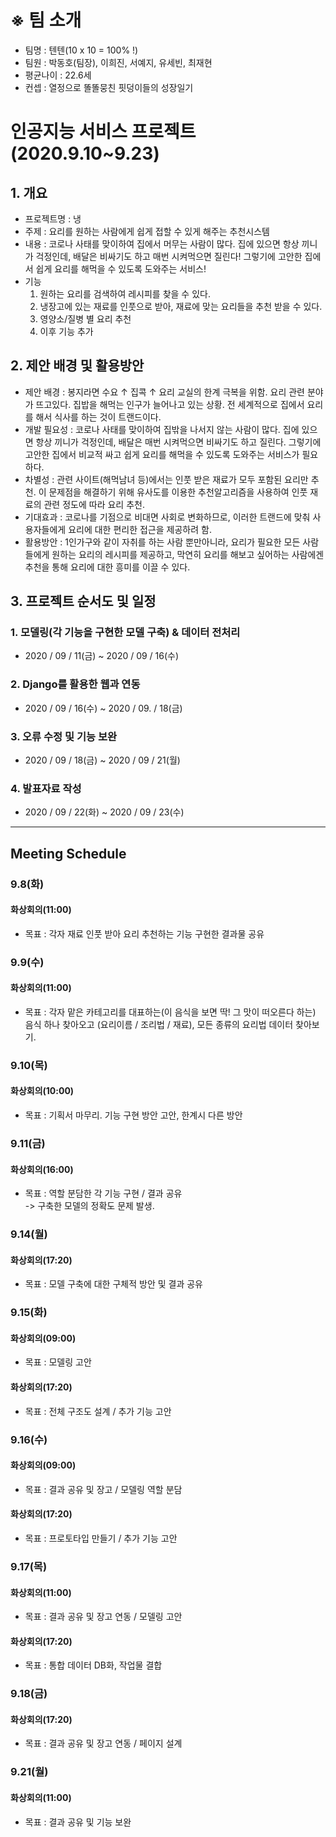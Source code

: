 # ※ 팀 소개
- 팀명 : 텐텐(10 x 10 = 100% !)
- 팀원 : 박동호(팀장), 이희진, 서예지, 유세빈, 최재현
- 평균나이 : 22.6세
- 컨셉 : 열정으로 똘똘뭉친 핏덩이들의 성장일기

# 인공지능 서비스 프로젝트 (2020.9.10~9.23)

## 1. 개요
- 프로젝트명 : 냉
- 주제 : 요리를 원하는 사람에게 쉽게 접할 수 있게 해주는 추천시스템
- 내용 : 코로나 사태를 맞이하여 집에서 머무는 사람이 많다. 집에 있으면 항상 끼니가 걱정인데, 배달은 비싸기도 하고 매번 시켜먹으면 질린다! 그렇기에 고안한 집에서 쉽게 요리를 해먹을 수 있도록 도와주는 서비스!
- 기능
  1. 원하는 요리를 검색하여 레시피를 찾을 수 있다.
  2. 냉장고에 있는 재료를 인풋으로 받아, 재료에 맞는 요리들을 추천 받을 수 있다.
  3. 영양소/질병 별 요리 추천
  4. 이후 기능 추가

## 2. 제안 배경 및 활용방안
- 제안 배경 : 봉지라면 수요 ↑ 집콕 ↑ 요리 교실의 한계 극복을 위함. 요리 관련 분야가 뜨고있다. 집밥을 해먹는 인구가 늘어나고 있는 상황. 전 세계적으로 집에서 요리를 해서 식사를 하는 것이 트랜드이다.
- 개발 필요성 : 코로나 사태를 맞이하여 집밖을 나서지 않는 사람이 많다. 집에 있으면 항상 끼니가 걱정인데, 배달은 매번 시켜먹으면 비싸기도 하고 질린다. 그렇기에 고안한 집에서 비교적 싸고 쉽게 요리를 해먹을 수 있도록 도와주는 서비스가 필요하다.
- 차별성 : 관련 사이트(해먹남녀 등)에서는 인풋 받은 재료가 모두 포함된 요리만 추천. 이 문제점을 해결하기 위해 유사도를 이용한 추천알고리즘을 사용하여 인풋 재료의 관련 정도에 따라 요리 추천.
- 기대효과 : 코로나를 기점으로 비대면 사회로 변화하므로, 이러한 트랜드에 맞춰 사용자들에게 요리에 대한 편리한 접근을 제공하려 함.
- 활용방안 : 1인가구와 같이 자취를 하는 사람 뿐만아니라, 요리가 필요한 모든 사람들에게 원하는 요리의 레시피를 제공하고, 막연히 요리를 해보고 싶어하는 사람에겐 추천을 통해 요리에 대한 흥미를 이끌 수 있다.

## 3. 프로젝트 순서도 및 일정

### 1. 모델링(각 기능을 구현한 모델 구축) & 데이터 전처리
- 2020 / 09 / 11(금) ~ 2020 / 09 / 16(수)
### 2. Django를 활용한 웹과 연동
- 2020 / 09 / 16(수) ~ 2020 / 09. / 18(금)
### 3. 오류 수정 및 기능 보완
- 2020 / 09 / 18(금) ~ 2020 / 09 / 21(월)
### 4. 발표자료 작성
- 2020 / 09 / 22(화) ~ 2020 / 09 / 23(수)
  
- - -

## Meeting Schedule
### 9.8(화)
#### 화상회의(11:00)
- 목표 : 각자 재료 인풋 받아 요리 추천하는 기능 구현한 결과물 공유

### 9.9(수)
#### 화상회의(11:00)
- 목표 : 각자 맡은 카테고리를 대표하는(이 음식을 보면 딱! 그 맛이 떠오른다 하는) 음식 하나 찾아오고 (요리이름 / 조리법 / 재료), 모든 종류의 요리법 데이터 찾아보기.

### 9.10(목)
#### 화상회의(10:00)
- 목표 : 기획서 마무리. 기능 구현 방안 고안, 한계시 다른 방안

### 9.11(금)
#### 화상회의(16:00)
- 목표 : 역할 분담한 각 기능 구현 / 결과 공유  
-> 구축한 모델의 정확도 문제 발생.

### 9.14(월)
#### 화상회의(17:20)
- 목표 : 모델 구축에 대한 구체적 방안 및 결과 공유

### 9.15(화)
#### 화상회의(09:00)
- 목표 : 모델링 고안
#### 화상회의(17:20)
- 목표 : 전체 구조도 설계 / 추가 기능 고안

### 9.16(수)
#### 화상회의(09:00)
- 목표 : 결과 공유 및 장고 / 모델링 역할 분담  
#### 화상회의(17:20)
- 목표 : 프로토타입 만들기 / 추가 기능 고안

### 9.17(목)
#### 화상회의(11:00)
- 목표 : 결과 공유 및 장고 연동 / 모델링 고안  
#### 화상회의(17:20)
- 목표 : 통합 데이터 DB화, 작업물 결합  

### 9.18(금)
#### 화상회의(17:20)
- 목표 : 결과 공유 및 장고 연동 / 페이지 설계  

### 9.21(월)
#### 화상회의(11:00)
- 목표 : 결과 공유 및 기능 보완  
